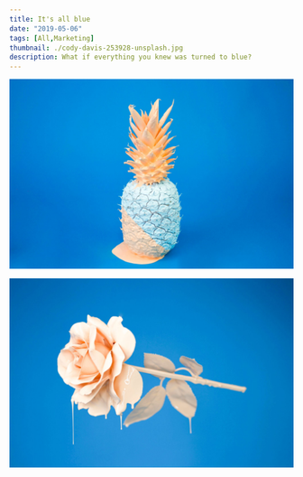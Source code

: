 ```yaml
---
title: It's all blue
date: "2019-05-06"
tags: [All,Marketing]
thumbnail: ./cody-davis-253928-unsplash.jpg
description: What if everything you knew was turned to blue?
---
```


![It's all blue](./cody-davis-253925-unsplash.jpg)

![It's all blue](./cody-davis-259003-unsplash.jpg)